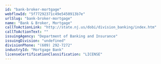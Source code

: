 ```yaml
---
id: "bank-broker-mortgage"
webflowId: "5f77292371c49e5450913b7e"
urlSlug: "bank-broker-mortgage"
name: "Bank & Broker, Mortgage"
callToActionLink: "http://state.nj.us/dobi/division_banking/index.htm"
callToActionText: ""
issuingAgency: "Department of Banking and Insurance"
issuingDivision: "undefined"
divisionPhone: "(609) 292-7272"
industryId: "Mortgage Bank"
licenseCertificationClassification: "LICENSE"
---
```

